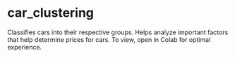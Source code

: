 # car_clustering
Classifies cars into their respective groups. Helps analyze important factors that help determine prices for cars. To view, open in Colab for optimal experience.
